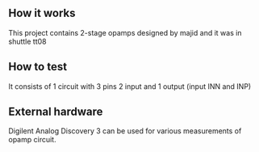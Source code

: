 <!---

This file is used to generate your project datasheet. Please fill in the information below and delete any unused
sections.

You can also include images in this folder and reference them in the markdown. Each image must be less than
512 kb in size, and the combined size of all images must be less than 1 MB.
-->

## How it works

This project contains 2-stage opamps designed by majid and it was in shuttle tt08

## How to test

It consists of 1 circuit with 3 pins 2 input and 1 output (input INN and INP)
## External hardware

Digilent Analog Discovery 3 can be used for various measurements of opamp circuit. 
